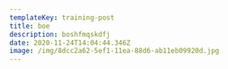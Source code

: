 ```yaml
---
templateKey: training-post
title: boe
description: boshfmqskdfj
date: 2020-11-24T14:04:44.346Z
image: /img/8dcc2a62-5ef1-11ea-88d6-ab11eb09920d.jpg
---
```

